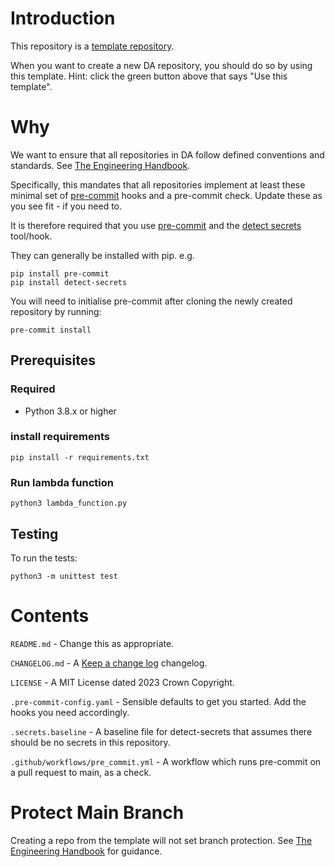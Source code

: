 # Introduction
This repository is a [template repository](https://docs.github.com/en/repositories/creating-and-managing-repositories/creating-a-repository-from-a-template).

When you want to create a new DA repository, you should do so by using this template.  Hint: click the green button above that says "Use this template".

# Why
We want to ensure that all repositories in DA follow defined conventions and standards. See [The Engineering Handbook](https://national-archives.atlassian.net/wiki/spaces/DAAE/pages/47775767/Engineering+Handbook).

Specifically, this mandates that all repositories implement at least these minimal set of [pre-commit](https://pre-commit.com/) hooks and a pre-commit check.  Update these as you see fit - if you need to.

It is therefore required that you use [pre-commit](https://pre-commit.com/) and the [detect secrets](https://github.com/Yelp/detect-secrets) tool/hook.

They can generally be installed with pip. e.g.

```
pip install pre-commit
pip install detect-secrets
```

You will need to initialise pre-commit after cloning the newly created repository by running:

```pre-commit install```

## Prerequisites

### Required

- Python 3.8.x or higher

### install requirements

```
pip install -r requirements.txt
```

### Run lambda function

```
python3 lambda_function.py
```

## Testing

To run the tests:

```shell
python3 -m unittest test
```


# Contents
```README.md``` - Change this as appropriate.

```CHANGELOG.md``` - A [Keep a change log](https://keepachangelog.com/en/1.0.0/) changelog.

```LICENSE``` - A MIT License dated 2023 Crown Copyright.

```.pre-commit-config.yaml``` - Sensible defaults to get you started.  Add the hooks you need accordingly.

```.secrets.baseline``` - A baseline file for detect-secrets that assumes there should be no secrets in this repository.

```.github/workflows/pre_commit.yml``` - A workflow which runs pre-commit on a pull request to main, as a check.

# Protect Main Branch
Creating a repo from the template will not set branch protection.
See [The Engineering Handbook](https://national-archives.atlassian.net/wiki/spaces/DAAE/pages/47775767/Engineering+Handbook) for guidance.
